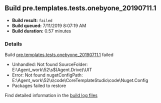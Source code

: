## Build pre.templates.tests.onebyone_20190711.1
- **Build result:** `failed`
- **Build queued:** 7/11/2019 8:07:19 AM
- **Build duration:** 0.57 minutes
### Details
Build [pre.templates.tests.onebyone_20190711.1](https://winappstudio.visualstudio.com/web/build.aspx?pcguid=a4ef43be-68ce-4195-a619-079b4d9834c2&builduri=vstfs%3a%2f%2f%2fBuild%2fBuild%2f29477) failed

+ Unhandled: Not found SourceFolder: E:\Agent\_work\52\s\$(Agent.Drive)\UIT
+ Error: Not found nugetConfigPath: E:\Agent\_work\52\s\code\CoreTemplateStudio\code\Nuget.Config
+ Packages failed to restore

Find detailed information in the [build log files](https://uwpctdiags.blob.core.windows.net/buildlogs/pre.templates.tests.onebyone_20190711.1_logs.zip)
